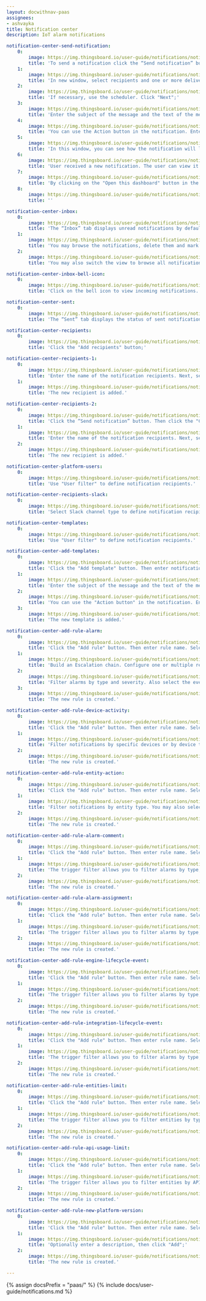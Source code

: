 ```yaml
---
layout: docwithnav-paas
assignees:
- ashvayka
title: Notification center
description: IoT alarm notifications

notification-center-send-notification:
    0:
        image: https://img.thingsboard.io/user-guide/notifications/notification-center-send-notification-1-pe.png
        title: 'To send a notification click the “Send notification” button in the upper right corner of the notification page;'
    1:
        image: https://img.thingsboard.io/user-guide/notifications/notification-center-send-notification-2-pe.png
        title: 'In new window, select recipients and one or more delivery methods. In this example, let`s consider the Web delivery method;'
    2:
        image: https://img.thingsboard.io/user-guide/notifications/notification-center-send-notification-3-pe.png
        title: 'If necessary, use the scheduler. Click "Next";'
    3:
        image: https://img.thingsboard.io/user-guide/notifications/notification-center-send-notification-4-pe.png
        title: 'Enter the subject of the message and the text of the message;'
    4:
        image: https://img.thingsboard.io/user-guide/notifications/notification-center-send-notification-5-pe.png
        title: 'You can use the Action button in the notification. Enter the button text, select the action type ("Open dashboard" or "Open URL link") and specify the URL link or dashboard that should open when the button is clicked. You can also display the icon in the notification and set its color. Click "Next";'
    5:
        image: https://img.thingsboard.io/user-guide/notifications/notification-center-send-notification-6-pe.png
        title: 'In this window, you can see how the notification will look and also view the list of notification recipients. Click "Send";'
    6:
        image: https://img.thingsboard.io/user-guide/notifications/notification-center-send-notification-7-pe.png
        title: 'User received a new notification. The user can view it by clicking on the bell icon in the upper right corner of the screen or in the Notification center page;'
    7:
        image: https://img.thingsboard.io/user-guide/notifications/notification-center-send-notification-9-pe.png
        title: 'By clicking on the "Open this dashboard" button in the message, the user will open the dashboard window.'
    8:
        image: https://img.thingsboard.io/user-guide/notifications/notification-center-send-notification-10-pe.png
        title: ''

notification-center-inbox:
    0:
        image: https://img.thingsboard.io/user-guide/notifications/notification-center-inbox-1-pe.png
        title: 'The “Inbox” tab displays unread notifications by default;'
    1:
        image: https://img.thingsboard.io/user-guide/notifications/notification-center-inbox-2-pe.png
        title: 'You may browse the notifications, delete them and mark them as read;'
    2:
        image: https://img.thingsboard.io/user-guide/notifications/notification-center-inbox-3-pe.png
        title: 'You may also switch the view to browse all notifications.'

notification-center-inbox-bell-icon:
    0:
        image: https://img.thingsboard.io/user-guide/notifications/notification-inbox-bell-icon-1-pe.png
        title: 'Click on the bell icon to view incoming notifications.'

notification-center-sent:
    0:
        image: https://img.thingsboard.io/user-guide/notifications/notification-center-sent-1-pe.png
        title: 'The “Sent” tab displays the status of sent notifications. You may use the "Notify again" button to copy an existing notification and send it again.'

notification-center-recipients:
    0:
        image: https://img.thingsboard.io/user-guide/notifications/notification-center-recipients-1-pe.png
        title: 'Click the "Add recipients" button;'

notification-center-recipients-1:
    0:
        image: https://img.thingsboard.io/user-guide/notifications/notification-center-recipients-2-pe.png
        title: 'Enter the name of the notification recipients. Next, select one of the two types of recipients: platform users and Slack entities. Recipients group defines either a set of platform users or set of Slack entities. From the "User filter" list, select who you want to send messages or notifications to. Click "Add";'
    1:
        image: https://img.thingsboard.io/user-guide/notifications/notification-center-recipients-3-pe.png
        title: 'The new recipient is added.'

notification-center-recipients-2:
    0:
        image: https://img.thingsboard.io/user-guide/notifications/notification-center-recipients-4-pe.png
        title: 'Click the “Send notification” button. Then click the "Create new" button;'
    1:
        image: https://img.thingsboard.io/user-guide/notifications/notification-center-recipients-5-pe.png
        title: 'Enter the name of the notification recipients. Next, select one of the two types of recipients: platform users and Slack entities. Recipients group defines either a set of platform users or set of Slack entities. From the "User filter" list, select who you want to send messages or notifications to. Click "Add";'
    2:
        image: https://img.thingsboard.io/user-guide/notifications/notification-center-recipients-6-pe.png
        title: 'The new recipient is added.'

notification-center-platform-users:
    0:
        image: https://img.thingsboard.io/user-guide/notifications/notification-center-recipients-list-1-pe.png
        title: 'Use "User filter" to define notification recipients.'

notification-center-recipients-slack:
    0:
        image: https://img.thingsboard.io/user-guide/notifications/notification-center-recipients-slack-1-pe.png
        title: 'Select Slack channel type to define notification recipients.'

notification-center-templates:
    0:
        image: https://img.thingsboard.io/user-guide/notifications/notification-center-templates-1-pe.png
        title: 'Use "User filter" to define notification recipients.'

notification-center-add-templates:
    0:
        image: https://img.thingsboard.io/user-guide/notifications/notification-center-add-templates-1-pe.png
        title: 'Click the "Add template" button. Then enter notification template name and type. Select one or more delivery methods. In this example, let’s consider the Web delivery method. Click "Next";'
    1:
        image: https://img.thingsboard.io/user-guide/notifications/notification-center-add-templates-2-pe.png
        title: 'Enter the subject of the message and the text of the message;'
    2:
        image: https://img.thingsboard.io/user-guide/notifications/notification-center-add-templates-3-pe.png
        title: 'You can use the "Action button" in the notification. Enter the button text, select the action type ("Open dashboard" or "Open URL link") and specify the URL link or dashboard that should open when the button is clicked. You can also display the icon in the notification and set its color. Click "Next";'
    3:
        image: https://img.thingsboard.io/user-guide/notifications/notification-center-add-templates-4-pe.png
        title: 'The new template is added.'

notification-center-add-rule-alarm:
    0:
        image: https://img.thingsboard.io/user-guide/notifications/notification-center-add-rule-alarm-1-pe.png
        title: 'Сlick the "Add rule" button. Then enter rule name. Select trigger - Alarm. Then, select template from the list or create your own;'
    1:
        image: https://img.thingsboard.io/user-guide/notifications/notification-center-add-rule-alarm-2-pe.png
        title: 'Build an Escalation chain. Configure one or multiple recipients of the notification. Also configure alarm statuses, which will stop the escalation chain Click "Next";'
    2:
        image: https://img.thingsboard.io/user-guide/notifications/notification-center-add-rule-alarm-3-pe.png
        title: 'Filter alarms by type and severity. Also select the event types that will trigger notification. Click "Add";'
    3:
        image: https://img.thingsboard.io/user-guide/notifications/notification-center-add-rule-alarm-4-pe.png
        title: 'The new rule is created.'

notification-center-add-rule-device-activity:
    0:
        image: https://img.thingsboard.io/user-guide/notifications/notification-center-add-rule-device-activity-1-pe.png
        title: 'Сlick the "Add rule" button. Then enter rule name. Select trigger - Alarm. Then, select template from the list and specify recipient. Click "Next";'
    1:
        image: https://img.thingsboard.io/user-guide/notifications/notification-center-add-rule-device-activity-2-pe.png
        title: 'Filter notifications by specific devices or by device types. You may also select the event types that will trigger notification. Click "Add";'
    2:
        image: https://img.thingsboard.io/user-guide/notifications/notification-center-add-rule-device-activity-3-pe.png
        title: 'The new rule is created.'

notification-center-add-rule-entity-action:
    0:
        image: https://img.thingsboard.io/user-guide/notifications/notification-center-add-rule-entity-action-1-pe.png
        title: 'Сlick the "Add rule" button. Then enter rule name. Select trigger - Entity action. Then, select template from the list and specify recipient. Click "Next";'
    1:
        image: https://img.thingsboard.io/user-guide/notifications/notification-center-add-rule-entity-action-2-pe.png
        title: 'Filter notifications by entity type. You may also select the event types that will trigger notification. Click "Add";'
    2:
        image: https://img.thingsboard.io/user-guide/notifications/notification-center-add-rule-entity-action-3-pe.png
        title: 'The new rule is created.'

notification-center-add-rule-alarm-comment:
    0:
        image: https://img.thingsboard.io/user-guide/notifications/notification-center-add-rule-alarm-comment-1-pe.png
        title: 'Сlick the "Add rule" button. Then enter rule name. Select trigger - Alarm comment. Then, select template from the list and specify recipient. Click "Next";'
    1:
        image: https://img.thingsboard.io/user-guide/notifications/notification-center-add-rule-alarm-comment-2-pe.png
        title: 'The trigger filter allows you to filter alarms by type, severity, and status. You may also select to notify only on user comments and skip system comments. Optionally, you may notify users on comments update. Click "Add";'
    2:
        image: https://img.thingsboard.io/user-guide/notifications/notification-center-add-rule-alarm-comment-3-pe.png
        title: 'The new rule is created.'

notification-center-add-rule-alarm-assignment:
    0:
        image: https://img.thingsboard.io/user-guide/notifications/notification-center-add-rule-alarm-assignment-1-pe.png
        title: 'Сlick the "Add rule" button. Then enter rule name. Select trigger - Alarm assignment. Then, select template from the list and specify recipient. Click "Next";'
    1:
        image: https://img.thingsboard.io/user-guide/notifications/notification-center-add-rule-alarm-assignment-2-pe.png
        title: 'The trigger filter allows you to filter alarms by type, severity, and status. You may also select the event types that will trigger notification: assign or unassign. Click "Add";'
    2:
        image: https://img.thingsboard.io/user-guide/notifications/notification-center-add-rule-alarm-assignment-3-pe.png
        title: 'The new rule is created.'

notification-center-add-rule-engine-lifecycle-event:
    0:
        image: https://img.thingsboard.io/user-guide/notifications/notification-center-add-rule-engine-lifecycle-event-1-pe.png
        title: 'Сlick the "Add rule" button. Then enter rule name. Select trigger - Rule engine lifecycle event. Then, select template from the list and specify recipient. Click "Next";'
    1:
        image: https://img.thingsboard.io/user-guide/notifications/notification-center-add-rule-engine-lifecycle-event-2-pe.png
        title: 'The trigger filter allows you to filter alarms by type, severity, and status. You may also select the event types that will trigger notification: assign or unassign. Click "Add";'
    2:
        image: https://img.thingsboard.io/user-guide/notifications/notification-center-add-rule-engine-lifecycle-event-3-pe.png
        title: 'The new rule is created.'

notification-center-add-rule-integration-lifecycle-event:
    0:
        image: https://img.thingsboard.io/user-guide/notifications/notification-center-add-rule-integration-lifecycle-event-1-pe.png
        title: 'Сlick the "Add rule" button. Then enter rule name. Select trigger - Integration lifecycle event. Then, select template from the list and specify recipient. Click "Next";'
    1:
        image: https://img.thingsboard.io/user-guide/notifications/notification-center-add-rule-integration-lifecycle-event-2-pe.png
        title: 'The trigger filter allows you to filter alarms by type, severity, and status. You may also select the event types that will trigger notification: assign or unassign. Click "Add";'
    2:
        image: https://img.thingsboard.io/user-guide/notifications/notification-center-add-rule-integration-lifecycle-event-3-pe.png
        title: 'The new rule is created.'

notification-center-add-rule-entities-limit:
    0:
        image: https://img.thingsboard.io/user-guide/notifications/notification-center-add-rule-entities-count-limit-1-pe.png
        title: 'Сlick the "Add rule" button. Then enter rule name. Select trigger - Entities limit. Then, select template from the list and specify recipient. Click "Next";'
    1:
        image: https://img.thingsboard.io/user-guide/notifications/notification-center-add-rule-entities-count-limit-2-pe.png
        title: 'The trigger filter allows you to filter entities by type and setup threshold. Click "Add";'
    2:
        image: https://img.thingsboard.io/user-guide/notifications/notification-center-add-rule-entities-count-limit-3-pe.png
        title: 'The new rule is created.'

notification-center-add-rule-api-usage-limit:
    0:
        image: https://img.thingsboard.io/user-guide/notifications/notification-center-add-rule-api-usage-limit-1-pe.png
        title: 'Сlick the "Add rule" button. Then enter rule name. Select trigger - API usage limit. Then, select template from the list and specify recipient. Click "Next";'
    1:
        image: https://img.thingsboard.io/user-guide/notifications/notification-center-add-rule-api-usage-limit-2-pe.png
        title: 'The trigger filter allows you to filter entities by API features. You may also select the event types that will trigger notification: enable, warning, disabled. Click "Add";'
    2:
        image: https://img.thingsboard.io/user-guide/notifications/notification-center-add-rule-api-usage-limit-3-pe.png
        title: 'The new rule is created.'

notification-center-add-rule-new-platform-version:
    0:
        image: https://img.thingsboard.io/user-guide/notifications/notification-center-add-rule-new-platform-version-1-pe.png
        title: 'Сlick the "Add rule" button. Then enter rule name. Select trigger - New platform version. Then, select template from the list and specify recipient. Click "Next";'
    1:
        image: https://img.thingsboard.io/user-guide/notifications/notification-center-add-rule-new-platform-version-2-pe.png
        title: 'Optionally enter a description, then click "Add";'
    2:
        image: https://img.thingsboard.io/user-guide/notifications/notification-center-add-rule-new-platform-version-3-pe.png
        title: 'The new rule is created.'

---
```


{% assign docsPrefix = "paas/" %}
{% include docs/user-guide/notifications.md %}